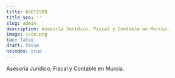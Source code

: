 ```yaml
---
title: ASETIVEN
title_seo: ''
slug: admin
description: Asesoría Jurídico, Fiscal y Contable en Murcia.
image: icon.png
toc: false
draft: false
noindex: true
---
```

Asesoría Jurídico, Fiscal y Contable en Murcia.
